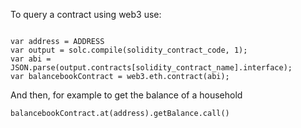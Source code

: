 To query a contract using web3 use:

```var solc = require('solc');

var address = ADDRESS
var output = solc.compile(solidity_contract_code, 1);
var abi = JSON.parse(output.contracts[solidity_contract_name].interface);
var balancebookContract = web3.eth.contract(abi);
```

And then, for example to get the balance of a household

```
balancebookContract.at(address).getBalance.call()
```